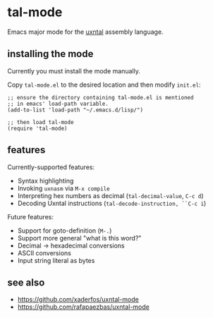 # tal-mode

Emacs major mode for the [uxntal](https://wiki.xxiivv.com/site/uxntal.html) assembly language.

## installing the mode

Currently you must install the mode manually.

Copy `tal-mode.el` to the desired location and then modify `init.el`:

```elisp
;; ensure the directory containing tal-mode.el is mentioned
;; in emacs' load-path variable.
(add-to-list 'load-path "~/.emacs.d/lisp/")

;; then load tal-mode
(require 'tal-mode)
```

## features

Currently-supported features:

 * Syntax highlighting
 * Invoking `uxnasm` via `M-x compile`
 * Interpreting hex numbers as decimal (`tal-decimal-value`, `C-c d`)
 * Decoding Uxntal instructions (`tal-decode-instruction, ``C-c i`)

Future features:

 * Support for goto-definition (`M-.`)
 * Support more general "what is this word?"
 * Decimal -> hexadecimal conversions
 * ASCII conversions
 * Input string literal as bytes

## see also

 * https://github.com/xaderfos/uxntal-mode
 * https://github.com/rafapaezbas/uxntal-mode
